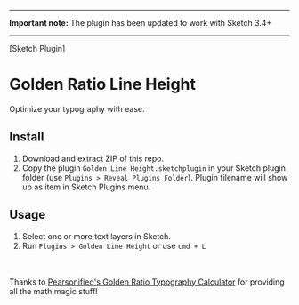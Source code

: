 *****
**Important note:** The plugin has been updated to work with Sketch 3.4+
*****

[Sketch Plugin] 

# Golden Ratio Line Height
Optimize your typography with ease.


## Install
1. Download and extract ZIP of this repo.
2. Copy the plugin ``Golden Line Height.sketchplugin`` in your Sketch plugin folder (use ``Plugins > Reveal Plugins Folder``).
Plugin filename will show up as item in Sketch Plugins menu.
  
## Usage
1. Select one or more text layers in Sketch. 
2. Run ``Plugins > Golden Line Height`` or use ``cmd + L``

<br><br>
Thanks to <a href="http://www.pearsonified.com/typography/">Pearsonified's Golden Ratio Typography Calculator</a> for providing all the math magic stuff! 
